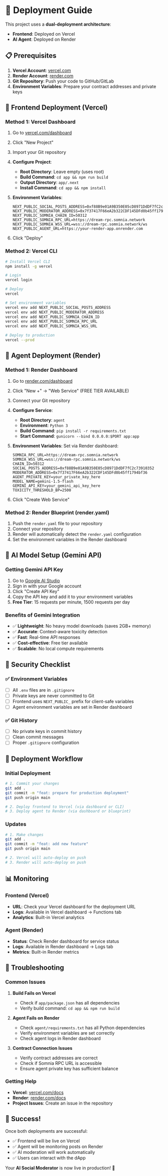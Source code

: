 # 🚀 Deployment Guide

This project uses a **dual-deployment architecture**:
- **Frontend**: Deployed on Vercel
- **AI Agent**: Deployed on Render

## 📋 Prerequisites

1. **Vercel Account**: [vercel.com](https://vercel.com)
2. **Render Account**: [render.com](https://render.com)
3. **Git Repository**: Push your code to GitHub/GitLab
4. **Environment Variables**: Prepare your contract addresses and private keys

## 🎯 Frontend Deployment (Vercel)

### Method 1: Vercel Dashboard
1. Go to [vercel.com/dashboard](https://vercel.com/dashboard)
2. Click "New Project"
3. Import your Git repository
4. **Configure Project**:
   - **Root Directory**: Leave empty (uses root)
   - **Build Command**: `cd app && npm run build`
   - **Output Directory**: `app/.next`
   - **Install Command**: `cd app && npm install`

5. **Environment Variables**:
   ```
   NEXT_PUBLIC_SOCIAL_POSTS_ADDRESS=0xf88B9e01A9B350E05cD8971DdDF7fC2c73910352
   NEXT_PUBLIC_MODERATOR_ADDRESS=0x7f37417F66eA2b322CDF145DFd0b45ff1794bf36
   NEXT_PUBLIC_SOMNIA_CHAIN_ID=50312
   NEXT_PUBLIC_SOMNIA_RPC_URL=https://dream-rpc.somnia.network
   NEXT_PUBLIC_SOMNIA_WSS_URL=wss://dream-rpc.somnia.network/ws
   NEXT_PUBLIC_AGENT_URL=https://your-render-app.onrender.com
   ```

6. Click "Deploy"

### Method 2: Vercel CLI
```bash
# Install Vercel CLI
npm install -g vercel

# Login
vercel login

# Deploy
vercel

# Set environment variables
vercel env add NEXT_PUBLIC_SOCIAL_POSTS_ADDRESS
vercel env add NEXT_PUBLIC_MODERATOR_ADDRESS
vercel env add NEXT_PUBLIC_SOMNIA_CHAIN_ID
vercel env add NEXT_PUBLIC_SOMNIA_RPC_URL
vercel env add NEXT_PUBLIC_SOMNIA_WSS_URL

# Deploy to production
vercel --prod
```

## 🤖 Agent Deployment (Render)

### Method 1: Render Dashboard
1. Go to [render.com/dashboard](https://render.com/dashboard)
2. Click "New +" → "Web Service" (FREE TIER AVAILABLE)
3. Connect your Git repository
4. **Configure Service**:
   - **Root Directory**: `agent`
   - **Environment**: `Python 3`
   - **Build Command**: `pip install -r requirements.txt`
   - **Start Command**: `gunicorn --bind 0.0.0.0:$PORT app:app`

5. **Environment Variables**: Set via Render dashboard:
     ```
     SOMNIA_RPC_URL=https://dream-rpc.somnia.network
     SOMNIA_WSS_URL=wss://dream-rpc.somnia.network/ws
     CHAIN_ID=50312
     SOCIAL_POSTS_ADDRESS=0xf88B9e01A9B350E05cD8971DdDF7fC2c73910352
     MODERATOR_ADDRESS=0x7f37417F66eA2b322CDF145DFd0b45ff1794bf36
     AGENT_PRIVATE_KEY=your_private_key_here
     MODEL_NAME=gemini-1.5-flash
     GEMINI_API_KEY=your_gemini_api_key_here
     TOXICITY_THRESHOLD_BP=2500
     ```

6. Click "Create Web Service"

### Method 2: Render Blueprint (render.yaml)
1. Push the `render.yaml` file to your repository
3. Connect your repository
4. Render will automatically detect the `render.yaml` configuration
5. Set the environment variables in the Render dashboard

## 🤖 AI Model Setup (Gemini API)

### Getting Gemini API Key
1. Go to [Google AI Studio](https://aistudio.google.com/app/apikey)
2. Sign in with your Google account
3. Click "Create API Key"
4. Copy the API key and add it to your environment variables
5. **Free Tier**: 15 requests per minute, 1500 requests per day

### Benefits of Gemini Integration
- ✅ **Lightweight**: No heavy model downloads (saves 2GB+ memory)
- ✅ **Accurate**: Context-aware toxicity detection
- ✅ **Fast**: Real-time API responses
- ✅ **Cost-effective**: Free tier available
- ✅ **Scalable**: No local compute requirements

## 🔐 Security Checklist

### ✅ Environment Variables
- [ ] All `.env` files are in `.gitignore`
- [ ] Private keys are never committed to Git
- [ ] Frontend uses `NEXT_PUBLIC_` prefix for client-safe variables
- [ ] Agent environment variables are set in Render dashboard

### ✅ Git History
- [ ] No private keys in commit history
- [ ] Clean commit messages
- [ ] Proper `.gitignore` configuration

## 🔄 Deployment Workflow

### Initial Deployment
```bash
# 1. Commit your changes
git add .
git commit -m "feat: prepare for production deployment"
git push origin main

# 2. Deploy frontend to Vercel (via dashboard or CLI)
# 3. Deploy agent to Render (via dashboard or blueprint)
```

### Updates
```bash
# 1. Make changes
git add .
git commit -m "feat: add new feature"
git push origin main

# 2. Vercel will auto-deploy on push
# 3. Render will auto-deploy on push
```

## 📊 Monitoring

### Frontend (Vercel)
- **URL**: Check your Vercel dashboard for the deployment URL
- **Logs**: Available in Vercel dashboard → Functions tab
- **Analytics**: Built-in Vercel analytics

### Agent (Render)
- **Status**: Check Render dashboard for service status
- **Logs**: Available in Render dashboard → Logs tab
- **Metrics**: Built-in Render metrics

## 🐛 Troubleshooting

### Common Issues

1. **Build Fails on Vercel**
   - Check if `app/package.json` has all dependencies
   - Verify build command: `cd app && npm run build`

2. **Agent Fails on Render**
   - Check `agent/requirements.txt` has all Python dependencies
   - Verify environment variables are set correctly
   - Check agent logs in Render dashboard

3. **Contract Connection Issues**
   - Verify contract addresses are correct
   - Check if Somnia RPC URL is accessible
   - Ensure agent private key has sufficient balance

### Getting Help
- **Vercel**: [vercel.com/docs](https://vercel.com/docs)
- **Render**: [render.com/docs](https://render.com/docs)
- **Project Issues**: Create an issue in the repository

## 🎉 Success!

Once both deployments are successful:
- ✅ Frontend will be live on Vercel
- ✅ Agent will be monitoring posts on Render
- ✅ AI moderation will work automatically
- ✅ Users can interact with the dApp

Your **AI Social Moderator** is now live in production! 🚀
